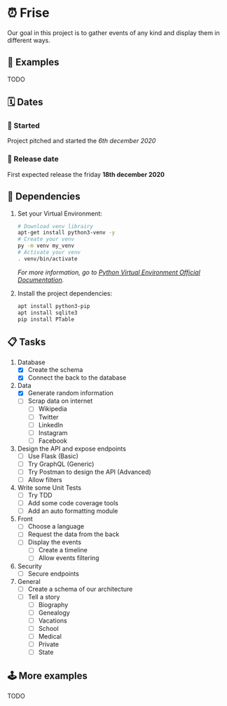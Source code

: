 # :alarm_clock: Frise

Our goal in this project is to gather events of any kind and display them in different ways.

## :tada: Examples

TODO

## :spiral_calendar: Dates

### :rocket: Started

Project pitched and started the _6th december 2020_

### :dart: Release date

First expected release the friday **18th december 2020**

## :electric_plug: Dependencies

1. Set your Virtual Environment:

    ``` bash
    # Download venv librairy
    apt-get install python3-venv -y
    # Create your venv
    py -m venv my_venv
    # Activate your venv
    . venv/bin/activate
    ```

   _For more information, go
   to [Python Virtual Environment Official Documentation](https://docs.python.org/3/library/venv.html)._

1. Install the project dependencies:

    ``` bash
    apt install python3-pip
    apt install sqlite3
    pip install PTable
    ```

## :clipboard: Tasks

1. Database
    - [x] Create the schema
    - [x] Connect the back to the database

1. Data
    - [x] Generate random information
    - [ ] Scrap data on internet
        - [ ] Wikipedia
        - [ ] Twitter
        - [ ] LinkedIn
        - [ ] Instagram
        - [ ] Facebook

1. Design the API and expose endpoints
    - [ ] Use Flask (Basic)
    - [ ] Try GraphQL (Generic)
    - [ ] Try Postman to design the API (Advanced)
    - [ ] Allow filters

1. Write some Unit Tests
    - [ ] Try TDD
    - [ ] Add some code coverage tools
    - [ ] Add an auto formatting module

1. Front
    - [ ] Choose a language
    - [ ] Request the data from the back
    - [ ] Display the events
        - [ ] Create a timeline
        - [ ] Allow events filtering

1. Security
   - [ ] Secure endpoints

1. General
    - [ ] Create a schema of our architecture
    - [ ] Tell a story
        - [ ] Biography
        - [ ] Genealogy
        - [ ] Vacations
        - [ ] School
        - [ ] Medical
        - [ ] Private
        - [ ] State

## :joystick: More examples

TODO